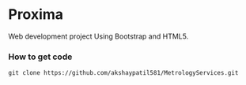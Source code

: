 # Proxima

Web development project Using Bootstrap and HTML5. 

### How to get code
```
git clone https://github.com/akshaypatil581/MetrologyServices.git
```

